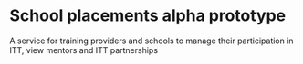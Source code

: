 # School placements alpha prototype

A service for training providers and schools to manage their participation in ITT, view mentors and ITT partnerships
